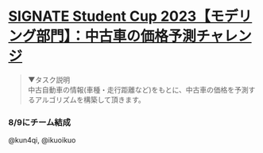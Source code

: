 # [SIGNATE Student Cup 2023【モデリング部門】：中古車の価格予測チャレンジ](https://signate.jp/competitions/1051)

>▼タスク説明  
中古自動車の情報(車種・走行距離など)をもとに、中古車の価格を予測するアルゴリズムを構築して頂きます。

### 8/9にチーム結成
   @kun4qi, @ikuoikuo